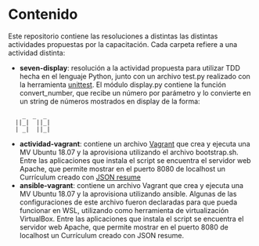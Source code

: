 # Contenido

Este repositorio contiene las resoluciones a distintas las distintas actividades propuestas por la capacitación. Cada carpeta refiere a una actividad distinta:

- **seven-display**: resolución a la actividad propuesta para utilizar TDD hecha en el lenguaje Python, junto con un archivo test.py realizado con la herramienta [unittest](https://docs.python.org/3/library/unittest.html). El módulo display.py contiene la función convert_number, que recibe un número por parámetro y lo convierte en un string de números mostrados en display de la forma:
```
    _  _  _ 
  ||_|  ||_|
  | _|  ||_|
```
- **actividad-vagrant**: contiene un archivo [Vagrant](https://www.vagrantup.com) que crea y ejecuta una MV Ubuntu 18.07 y la aprovisiona utilizando el archivo bootstrap.sh. Entre las aplicaciones que instala el script se encuentra el servidor web Apache, que permite mostrar en el puerto 8080 de localhost un Currículum creado con [JSON resume](https://jsonresume.org)
- **ansible-vagrant**: contiene un archivo Vagrant que crea y ejecuta una MV Ubuntu 18.07 y la aprovisiona utilizando ansible. Algunas de las configuraciones de este archivo fueron declaradas para que pueda funcionar en WSL, utilizando como herramienta de virtualización VirtualBox. Entre las aplicaciones que instala el script se encuentra el servidor web Apache, que permite mostrar en el puerto 8080 de localhost un Currículum creado con JSON resume.